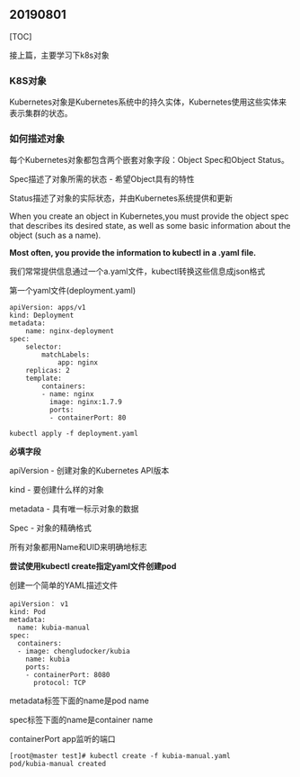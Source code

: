 ## 20190801

[TOC]

接上篇，主要学习下k8s对象

### K8S对象

Kubernetes对象是Kubernetes系统中的持久实体，Kubernetes使用这些实体来表示集群的状态。

### 如何描述对象

每个Kubernetes对象都包含两个嵌套对象字段：Object Spec和Object Status。

Spec描述了对象所需的状态 - 希望Object具有的特性

Status描述了对象的实际状态，并由Kubernetes系统提供和更新



When you create an object in Kubernetes,you must provide the object spec that describes its desired state, as well as some basic information about the object (such as a name). 

**Most often, you provide the information to kubectl in a .yaml file.**

我们常常提供信息通过一个a.yaml文件，kubectl转换这些信息成json格式

第一个yaml文件(deployment.yaml)

```
apiVersion: apps/v1
kind: Deployment
metadata:
	name: nginx-deployment
spec:
	selector:
		matchLabels:
			app: nginx
	replicas: 2
	template:
		containers:
		- name: nginx
		  image: nginx:1.7.9
		  ports:
		  - containerPort: 80
```



```
kubectl apply -f deployment.yaml
```

**必填字段**

apiVersion - 创建对象的Kubernetes API版本

kind - 要创建什么样的对象

metadata - 具有唯一标示对象的数据

Spec - 对象的精确格式



所有对象都用Name和UID来明确地标志



**尝试使用kubectl create指定yaml文件创建pod**

创建一个简单的YAML描述文件

```
apiVersion： v1
kind: Pod
metadata:
  name: kubia-manual
spec:
  containers:
  - image: chengludocker/kubia
    name: kubia
    ports:
    - containerPort: 8080
      protocol: TCP
```

metadata标签下面的name是pod name

spec标签下面的name是container name

containerPort app监听的端口

```
[root@master test]# kubectl create -f kubia-manual.yaml
pod/kubia-manual created
```